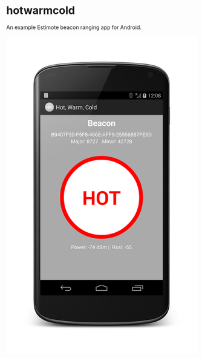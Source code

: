 hotwarmcold
===========

An example Estimote beacon ranging app for Android.

![Hot Screenshot](images/screenshot_hot.png)
